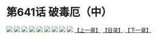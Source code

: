 # 第641话 破毒厄（中）
![](https://mhpic.xiaomingtaiji.net/comic/D/斗破苍穹拆分版/641话/1.jpg-zymk.middle.webp)
![](https://mhpic.xiaomingtaiji.net/comic/D/斗破苍穹拆分版/641话/2.jpg-zymk.middle.webp)
![](https://mhpic.xiaomingtaiji.net/comic/D/斗破苍穹拆分版/641话/3.jpg-zymk.middle.webp)
![](https://mhpic.xiaomingtaiji.net/comic/D/斗破苍穹拆分版/641话/4.jpg-zymk.middle.webp)
![](https://mhpic.xiaomingtaiji.net/comic/D/斗破苍穹拆分版/641话/5.jpg-zymk.middle.webp)
![](https://mhpic.xiaomingtaiji.net/comic/D/斗破苍穹拆分版/641话/6.jpg-zymk.middle.webp)
![](https://mhpic.xiaomingtaiji.net/comic/D/斗破苍穹拆分版/641话/7.jpg-zymk.middle.webp)
![](https://mhpic.xiaomingtaiji.net/comic/D/斗破苍穹拆分版/641话/8.jpg-zymk.middle.webp)
![](https://mhpic.xiaomingtaiji.net/comic/D/斗破苍穹拆分版/641话/9.jpg-zymk.middle.webp)
[【上一章】](./640.md)
[【目录】](./README.md)
[【下一章】](./642.md)
